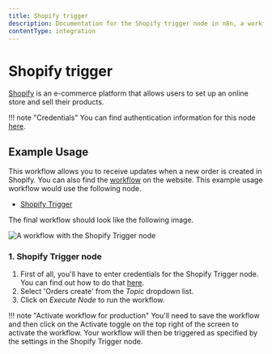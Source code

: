 ```yaml
---
title: Shopify trigger
description: Documentation for the Shopify trigger node in n8n, a workflow automation platform. Includes details of operations and configuration, and links to examples and credentials information.
contentType: integration
---
```


# Shopify trigger

[Shopify](https://www.shopify.com/) is an e-commerce platform that allows users to set up an online store and sell their products.

!!! note "Credentials"
    You can find authentication information for this node [here](/integrations/builtin/credentials/shopify/).



## Example Usage

This workflow allows you to receive updates when a new order is created in Shopify. You can also find the [workflow](https://n8n.io/workflows/547) on the website. This example usage workflow would use the following node.

- [Shopify Trigger]()

The final workflow should look like the following image.

![A workflow with the Shopify Trigger node](/_images/integrations/builtin/trigger-nodes/shopifytrigger/workflow.png)


### 1. Shopify Trigger node

1. First of all, you'll have to enter credentials for the Shopify Trigger node. You can find out how to do that [here](/integrations/builtin/credentials/shopify/).
2. Select 'Orders create' from the *Topic* dropdown list.
3. Click on *Execute Node* to run the workflow.

!!! note "Activate workflow for production"
    You'll need to save the workflow and then click on the Activate toggle on the top right of the screen to activate the workflow. Your workflow will then be triggered as specified by the settings in the Shopify Trigger node.


